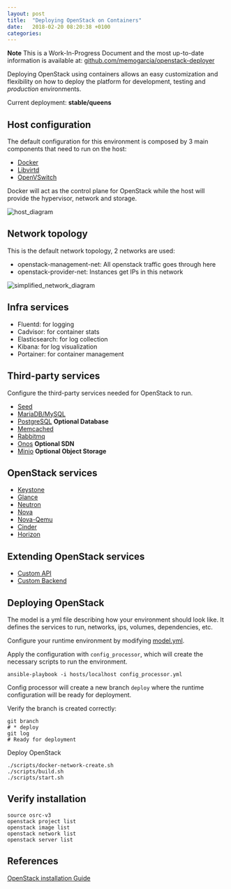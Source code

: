 ```yaml
---
layout: post
title:  "Deploying OpenStack on Containers"
date:   2018-02-20 08:20:38 +0100
categories:
---
```


**Note** This is a Work-In-Progress Document and the most up-to-date information is available at: [github.com/memogarcia/openstack-deployer](https://github.com/memogarcia/openstack-deployer)

Deploying OpenStack using containers allows an easy customization and flexibility on how to deploy
the platform for development, testing and _production_ environments.

Current deployment: **stable/queens**

## Host configuration

The default configuration for this environment is composed by 3 main components that need to run on the host:

* [Docker](https://github.com/memogarcia/openstack-deployer/tree/master/services/infra/docker/README.md)
* [Libvirtd](https://github.com/memogarcia/openstack-deployer/tree/master/services/infra/libvirtd/README.md)
* [OpenVSwitch](https://github.com/memogarcia/openstack-deployer/tree/master/services/infra/openvswitch/README.md)

Docker will act as the control plane for OpenStack while the host will provide the hypervisor, network and storage.

![host_diagram](https://github.com/memogarcia/openstack-deployer/blob/master/services/infra/docker/host.png?raw=true)

## Network topology

This is the default network topology, 2 networks are used:

* openstack-management-net: All openstack traffic goes through here
* openstack-provider-net: Instances get IPs in this network

![simplified_network_diagram](https://github.com/memogarcia/openstack-deployer/blob/master/services/infra/docker/simplified_networks.png?raw=true)

## Infra services

* Fluentd: for logging
* Cadvisor: for container stats
* Elasticsearch: for log collection
* Kibana: for log visualization
* Portainer: for container management

## Third-party services

Configure the third-party services needed for OpenStack to run.

* [Seed](https://github.com/memogarcia/openstack-deployer/tree/master/services/third-party/seed/README.md)
* [MariaDB/MySQL](https://github.com/memogarcia/openstack-deployer/tree/master/services/third-party/mariadb/README.md)
* [PostgreSQL](https://github.com/memogarcia/openstack-deployer/tree/master/services/third-party/postgresql/README.md) **Optional Database**
* [Memcached](https://github.com/memogarcia/openstack-deployer/tree/master/services/third-party/memcached/README.md)
* [Rabbitmq](https://github.com/memogarcia/openstack-deployer/tree/master/services/third-party/rabbitmq/README.md)
* [Onos](https://github.com/memogarcia/openstack-deployer/tree/master/services/third-party/onos/README.md) **Optional SDN**
* [Minio](https://github.com/memogarcia/openstack-deployer/tree/master/services/third-party/minio/README.md) **Optional Object Storage**

## OpenStack services

* [Keystone](https://github.com/memogarcia/openstack-deployer/tree/master/services/openstack/keystone/README.md)
* [Glance](https://github.com/memogarcia/openstack-deployer/tree/master/services/openstack/glance/README.md)
* [Neutron](https://github.com/memogarcia/openstack-deployer/tree/master/services/openstack/neutron/README.md)
* [Nova](https://github.com/memogarcia/openstack-deployer/tree/master/services/openstack/nova/README.md)
* [Nova-Qemu](https://github.com/memogarcia/openstack-deployer/tree/master/services/openstack/nova-qemu/README.md)
* [Cinder](https://github.com/memogarcia/openstack-deployer/tree/master/services/openstack/cinder/README.md)
* [Horizon](https://github.com/memogarcia/openstack-deployer/tree/master/services/openstack/horizon/README.md)

## Extending OpenStack services

* [Custom API](https://github.com/memogarcia/openstack-deployer/tree/master/services/custom/api/README.md)
* [Custom Backend](https://github.com/memogarcia/openstack-deployer/tree/master/services/custom/backend/README.md)

## Deploying OpenStack

The model is a yml file describing how your environment should look like. It defines the services to run, networks, ips, volumes, dependencies, etc.

Configure your runtime environment by modifying [model.yml](https://github.com/memogarcia/openstack-deployer/blob/master/model.yml).

Apply the configuration with `config_processor`, which will create the necessary scripts to run the environment.

    ansible-playbook -i hosts/localhost config_processor.yml

Config processor will create a new branch `deploy` where the runtime configuration will be ready for deployment.

Verify the branch is created correctly:

    git branch
    # * deploy
    git log
    # Ready for deployment

Deploy OpenStack

    ./scripts/docker-network-create.sh
    ./scripts/build.sh
    ./scripts/start.sh

## Verify installation

    source osrc-v3
    openstack project list
    openstack image list
    openstack network list
    openstack server list

## References

[OpenStack installation Guide](https://docs.openstack.org/install-guide/)